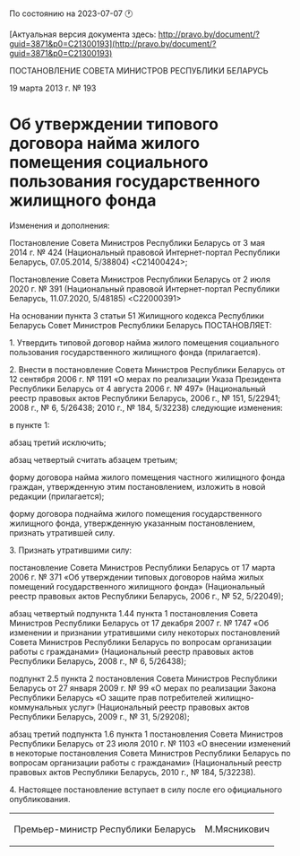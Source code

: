 По состоянию на 2023-07-07 &#x1F550;

[Актуальная версия документа здесь: http://pravo.by/document/?guid=3871&p0=C21300193](http://pravo.by/document/?guid=3871&p0=C21300193)

<p>ПОСТАНОВЛЕНИЕ СОВЕТА МИНИСТРОВ РЕСПУБЛИКИ БЕЛАРУСЬ</p>
<p>19 марта 2013 г. № 193</p>
<h1>Об утверждении типового договора найма жилого помещения социального пользования государственного жилищного фонда</h1>
<p>Изменения и дополнения:</p>
<p>Постановление Совета Министров Республики Беларусь от 3 мая 2014 г. № 424 (Национальный правовой Интернет-портал Республики Беларусь, 07.05.2014, 5/38804) &lt;C21400424&gt;;</p>
<p>Постановление Совета Министров Республики Беларусь от 2 июля 2020 г. № 391 (Национальный правовой Интернет-портал Республики Беларусь, 11.07.2020, 5/48185) &lt;C22000391&gt;</p>
<p></p>
<p>На основании пункта 3 статьи 51 Жилищного кодекса Республики Беларусь Совет Министров Республики Беларусь ПОСТАНОВЛЯЕТ:</p>
<p>1. Утвердить типовой договор найма жилого помещения социального пользования государственного жилищного фонда (прилагается).</p>
<p>2. Внести в постановление Совета Министров Республики Беларусь от 12 сентября 2006 г. № 1191 «О мерах по реализации Указа Президента Республики Беларусь от 4 августа 2006 г. № 497» (Национальный реестр правовых актов Республики Беларусь, 2006 г., № 151, 5/22941; 2008 г., № 6, 5/26438; 2010 г., № 184, 5/32238) следующие изменения:</p>
<p>в пункте 1:</p>
<p>абзац третий исключить;</p>
<p>абзац четвертый считать абзацем третьим;</p>
<p>форму договора найма жилого помещения частного жилищного фонда граждан, утвержденную этим постановлением, изложить в новой редакции (прилагается);</p>
<p>форму договора поднайма жилого помещения государственного жилищного фонда, утвержденную указанным постановлением, признать утратившей силу.</p>
<p>3. Признать утратившими силу:</p>
<p>постановление Совета Министров Республики Беларусь от 17 марта 2006 г. № 371 «Об утверждении типовых договоров найма жилых помещений государственного жилищного фонда» (Национальный реестр правовых актов Республики Беларусь, 2006 г., № 52, 5/22049);</p>
<p>абзац четвертый подпункта 1.44 пункта 1 постановления Совета Министров Республики Беларусь от 17 декабря 2007 г. № 1747 «Об изменении и признании утратившими силу некоторых постановлений Совета Министров Республики Беларусь по вопросам организации работы с гражданами» (Национальный реестр правовых актов Республики Беларусь, 2008 г., № 6, 5/26438);</p>
<p>подпункт 2.5 пункта 2 постановления Совета Министров Республики Беларусь от 27 января 2009 г. № 99 «О мерах по реализации Закона Республики Беларусь «О защите прав потребителей жилищно-коммунальных услуг» (Национальный реестр правовых актов Республики Беларусь, 2009 г., № 31, 5/29208);</p>
<p>абзац третий подпункта 1.6 пункта 1 постановления Совета Министров Республики Беларусь от 23 июля 2010 г. № 1103 «О внесении изменений в некоторые постановления Совета Министров Республики Беларусь по вопросам организации работы с гражданами» (Национальный реестр правовых актов Республики Беларусь, 2010 г., № 184, 5/32238).</p>
<p>4. Настоящее постановление вступает в силу после его официального опубликования.</p>
<p></p>
<table><tr>
<td><p>Премьер-министр Республики Беларусь</p></td>
<td><p>М.Мясникович</p></td>
</tr></table>
<p></p>